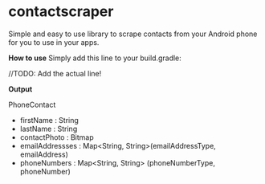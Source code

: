 contactscraper
==============

Simple and easy to use library to scrape contacts from your Android phone for you to use in your apps.

<b>How to use</b>
Simply add this line to your build.gradle:

//TODO: Add the actual line!

<b>Output</b>

PhoneContact
* firstName : String
* lastName : String
* contactPhoto : Bitmap
* emailAddressses : Map<String, String>(emailAddressType, emailAddress)
* phoneNumbers : Map<String, String> (phoneNumberType, phoneNumber)
